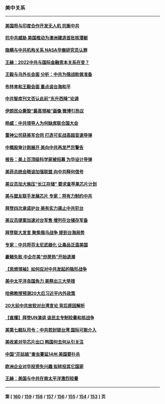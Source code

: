 ### 美中关系
---
#### [美国将与印度合作开发无人机 抗衡中共](../../pages/nf1412576/n13831718.md) 
#### [抗中共威胁 美国推动为澳洲建造首批核潜艇](../../pages/nf1412576/n13831658.md) 
#### [隐瞒与中共机构关系 NASA华裔研究员认罪](../../pages/nf1412576/n13831664.md) 
#### [王赫：2022中共与国际金融资本关系在变？](../../pages/nf1412576/n13831097.md) 
#### [王毅与乌外长会面 分析：中共为俄战败做准备](../../pages/nf1412576/n13831354.md) 
#### [布林肯和王毅会面 重点谈台海和平](../../pages/nf1412576/n13831438.md) 
#### [中共智库刊文否认此前“东升西降”论调](../../pages/nf1412576/n13831238.md) 
#### [伊朗民众撕毁“最高领袖”画像 微博引热议](../../pages/nf1412576/n13831443.md) 
#### [杨威：中共领导人为何缺席联合国大会](../../pages/nf1412576/n13830895.md) 
#### [雷神公司获美军合同 打造可实战高超音速导弹](../../pages/nf1412576/n13830998.md) 
#### [中概股审计刚展开 美向中共再发严厉警告](../../pages/nf1412576/n13830807.md) 
#### [报告：美上百顶级科学家被招募 为华设计导弹](../../pages/nf1412576/n13830728.md) 
#### [美菲总统会晤谈加强联盟 向中共释何信号](../../pages/nf1412576/n13830737.md) 
#### [美议员加大施压“长江存储” 要求查苹果芯片计划](../../pages/nf1412576/n13830569.md) 
#### [美与盟友联手发展芯片 专家：将有力制约中共](../../pages/nf1412576/n13830450.md) 
#### [拜登四次承诺护台 美有实力遏止中共犯台](../../pages/nf1412576/n13830332.md) 
#### [美议员提案加速对台军售 增列在台储存军备](../../pages/nf1412576/n13830483.md) 
#### [拜登联大发言 聚焦俄乌战争 提到台海局势](../../pages/nf1412576/n13830351.md) 
#### [专家：中共将芬太尼武器化 让毒品泛滥美国](../../pages/nf1412576/n13829990.md) 
#### [豪赌失败 中企在美“炒房热”开始退潮](../../pages/nf1412576/n13829886.md) 
#### [【思想领袖】如何应对中共发起的隐形战争](../../pages/nf1412576/n13810274.md) 
#### [美中太平洋岛国角力 美祭出三大举措](../../pages/nf1412576/n13829861.md) 
#### [哈佛教授预测20大后习近平内外政策](../../pages/nf1412576/n13829176.md) 
#### [20大前中共放软对台湾言论 背后原因解析](../../pages/nf1412576/n13829842.md) 
#### [【直播】拜登UN演讲 谈民主专制较量和核战争](../../pages/nf1412576/n13829827.md) 
#### [美第七舰队司令：中共若封锁台湾 国际可能介入](../../pages/nf1412576/n13829091.md) 
#### [美收紧对华芯片出口 韩国何去何从引关注](../../pages/nf1412576/n13829752.md) 
#### [中国“花姑娘”害虫蔓延14州 美国要扑杀](../../pages/nf1412576/n13829751.md) 
#### [欧洲企业对华投资失兴趣 拟转投其它国家](../../pages/nf1412576/n13829495.md) 
#### [王赫：美国与中共在南太平洋激烈较量](../../pages/nf1412576/n13829445.md) 

---
#### 第 [ [160](./160.md) / [159](./159.md) / [158](./158.md) / [157](./157.md) / [156](./156.md) / [155](./155.md) / [154](./154.md) / [153](./153.md) ] 页
